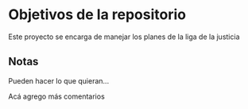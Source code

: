 # Objetivos de la repositorio

Este proyecto se encarga de manejar los planes de la liga de la justicia


## Notas
Pueden hacer lo que quieran...

Acá agrego más comentarios
